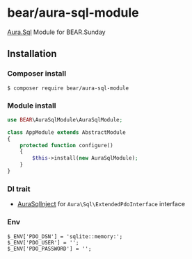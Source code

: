 # bear/aura-sql-module

[Aura.Sql](https://github.com/auraphp/Aura.Sql) Module for BEAR.Sunday

## Installation

### Composer install

    $ composer require bear/aura-sql-module
 
### Module install

```php
use BEAR\AuraSqlModule\AuraSqlModule;

class AppModule extends AbstractModule
{
    protected function configure()
    {
        $this->install(new AuraSqlModule);
    }
}

```
### DI trait

 * [AuraSqlInject](https://github.com/BEARSunday/BEAR.AuraSqlModule/blob/master/src/AuraSqlInject.php) for `Aura\Sql\ExtendedPdoInterface` interface
 
### Env

    $_ENV['PDO_DSN'] = 'sqlite::memory:';
    $_ENV['PDO_USER'] = '';
    $_ENV['PDO_PASSWORD'] = '';

 
